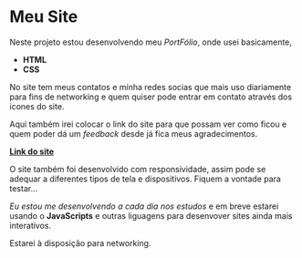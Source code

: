 # Meu Site

Neste projeto estou desenvolvendo meu *PortFólio*, onde usei basicamente, 

- **HTML**
- **CSS**

No site tem meus contatos e minha redes socias que mais uso diariamente para fins de networking e quem quiser pode entrar em contato através dos icones do site. 

Aqui também irei colocar o link do site para que possam ver como ficou e quem poder dá um *feedback* desde já fica meus agradecimentos.

[**Link do site**](https://wlisses-silva.github.io/meu-site/)

O site também foi desenvolvido com responsividade, assim pode se adequar a diferentes tipos de tela e dispositivos. Fiquem a vontade para testar...

*Eu estou me desenvolvendo a cada dia nos estudos* e em breve estarei usando o **JavaScripts** e outras liguagens para desenvover sites ainda mais interativos.

Estarei à disposição para networking. 
